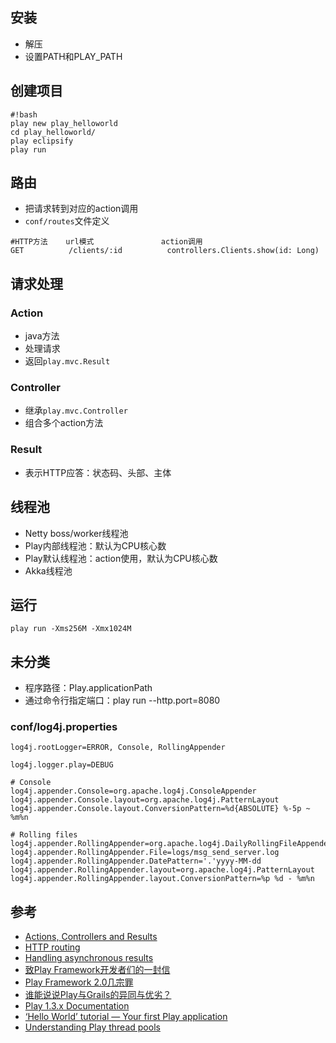 ## 安装
* 解压
* 设置PATH和PLAY_PATH
## 创建项目
```
#!bash
play new play_helloworld
cd play_helloworld/
play eclipsify
play run
```

## 路由
* 把请求转到对应的action调用
* `conf/routes`文件定义

```
#HTTP方法    url模式               action调用
GET          /clients/:id          controllers.Clients.show(id: Long)
```

## 请求处理
### Action
* java方法
* 处理请求
* 返回`play.mvc.Result`

### Controller
* 继承`play.mvc.Controller`
* 组合多个action方法

### Result
* 表示HTTP应答：状态码、头部、主体

## 线程池
* Netty boss/worker线程池
* Play内部线程池：默认为CPU核心数
* Play默认线程池：action使用，默认为CPU核心数
* Akka线程池

## 运行
```
play run -Xms256M -Xmx1024M
```

## 未分类
* 程序路径：Play.applicationPath
* 通过命令行指定端口：play run --http.port=8080

### conf/log4j.properties
```
log4j.rootLogger=ERROR, Console, RollingAppender

log4j.logger.play=DEBUG

# Console
log4j.appender.Console=org.apache.log4j.ConsoleAppender
log4j.appender.Console.layout=org.apache.log4j.PatternLayout
log4j.appender.Console.layout.ConversionPattern=%d{ABSOLUTE} %-5p ~ %m%n

# Rolling files
log4j.appender.RollingAppender=org.apache.log4j.DailyRollingFileAppender
log4j.appender.RollingAppender.File=logs/msg_send_server.log
log4j.appender.RollingAppender.DatePattern='.'yyyy-MM-dd
log4j.appender.RollingAppender.layout=org.apache.log4j.PatternLayout
log4j.appender.RollingAppender.layout.ConversionPattern=%p %d - %m%n
```

## 参考
* [Actions, Controllers and Results](https://www.playframework.com/documentation/2.3.x/JavaActions)
* [HTTP routing](https://www.playframework.com/documentation/2.3.x/JavaRouting)
* [Handling asynchronous results](https://www.playframework.com/documentation/2.3.x/JavaAsync)
* [致Play Framework开发者们的一封信](http://blog.jobbole.com/16631/)
* [Play Framework 2.0几宗罪](http://www.bloggern.com/7069.html)
* [谁能说说Play与Grails的异同与优劣？](http://www.zhihu.com/question/19681587)
* [Play 1.3.x Documentation](https://www.playframework.com/documentation/1.3.x/home)
* [‘Hello World’ tutorial — Your first Play application](https://www.playframework.com/documentation/1.3.x/firstapp)
* [Understanding Play thread pools](https://www.playframework.com/documentation/2.3.x/ThreadPools)